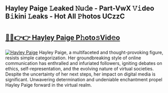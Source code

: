 ## Hayley Paige 𝙻eaked 𝙽u𝚍e - Part-VwX 𝚅𝚒deo B𝚒kini 𝙻eaks - Hot All 𝙿hotos UCzzC

# <h2><a href="http://ld17fp.urlbe.top/?page=Hayley+Paige">🔗🔗👉👉 Hayley Paige P𝚑oto𝚜Vid𝚎o</a></h2>

[![Hayley Paige](https://i.imgur.com/eBuTRDB.gif)](http://ld17fp.urlbe.top/?page=Hayley+Paige)
Hayley Paige, a multifaceted and thought-provoking figure, resists simple categorization. Her groundbreaking style of online communication has enthralled and infuriated followers, igniting debates on ethics, self-representation, and the evolving nature of virtual societies. Despite the uncertainty of her next steps, her impact on digital media is significant. Unwavering determination and undeniable enchantment propel Hayley Paige forward in the virtual realm.
